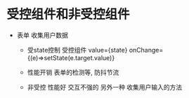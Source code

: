 # 受控组件和非受控组件

- 表单 收集用户数据
    - 受state控制 受控组件
    value={state} onChange={(e)=>setState(e.target.value)}
    - 性能开销 表单的检测等,  防抖节流

    - 非受控
    性能好 交互不强的
    另外一种 收集用户输入的方法